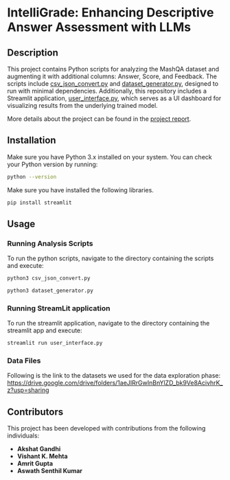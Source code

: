 # IntelliGrade: Enhancing Descriptive Answer Assessment with LLMs

## Description
This project contains Python scripts for analyzing the MashQA dataset and augmenting it with additional columns: Answer, Score, and Feedback. The scripts include [csv_json_convert.py](https://github.com/vishant-mehta/fai-project/blob/main/json_csv_convert.py) and [dataset_generator.py](https://github.com/vishant-mehta/fai-project/blob/main/dataset_generator.py), designed to run with minimal dependencies. Additionally, this repository includes a Streamlit application, [user_interface.py](https://github.com/vishant-mehta/fai-project/blob/main/user_interface.py), which serves as a UI dashboard for visualizing results from the underlying trained model.

More details about the project can be found in the [project report](https://github.com/vishant-mehta/fai-project/blob/main/FAI_Project.pdf).


## Installation
Make sure you have Python 3.x installed on your system. You can check your Python version by running:
```bash
python --version
```
Make sure you have installed the following libraries.
```bash
pip install streamlit
```

## Usage

### Running Analysis Scripts
To run the python scripts, navigate to the directory containing the scripts and execute:
```bash
python3 csv_json_convert.py
```
```bash
python3 dataset_generator.py
```

### Running StreamLit application
To run the streamlit application, navigate to the directory containing the streamlit app and execute:
```bash
streamlit run user_interface.py
```

### Data Files
Following is the link to the datasets we used for the data exploration phase: https://drive.google.com/drive/folders/1aeJIRrGwInBnYlZD_bk9Ve8AcivhrK_z?usp=sharing

## Contributors

This project has been developed with contributions from the following individuals:

- **Akshat Gandhi** 
- **Vishant K. Mehta** 
- **Amrit Gupta** 
- **Aswath Senthil Kumar**
